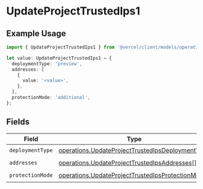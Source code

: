 # UpdateProjectTrustedIps1

## Example Usage

```typescript
import { UpdateProjectTrustedIps1 } from '@vercel/client/models/operations';

let value: UpdateProjectTrustedIps1 = {
  deploymentType: 'preview',
  addresses: [
    {
      value: '<value>',
    },
  ],
  protectionMode: 'additional',
};
```

## Fields

| Field            | Type                                                                                                                 | Required           | Description |
| ---------------- | -------------------------------------------------------------------------------------------------------------------- | ------------------ | ----------- |
| `deploymentType` | [operations.UpdateProjectTrustedIpsDeploymentType](../../models/operations/updateprojecttrustedipsdeploymenttype.md) | :heavy_check_mark: | N/A         |
| `addresses`      | [operations.UpdateProjectTrustedIpsAddresses](../../models/operations/updateprojecttrustedipsaddresses.md)[]         | :heavy_check_mark: | N/A         |
| `protectionMode` | [operations.UpdateProjectTrustedIpsProtectionMode](../../models/operations/updateprojecttrustedipsprotectionmode.md) | :heavy_check_mark: | N/A         |
